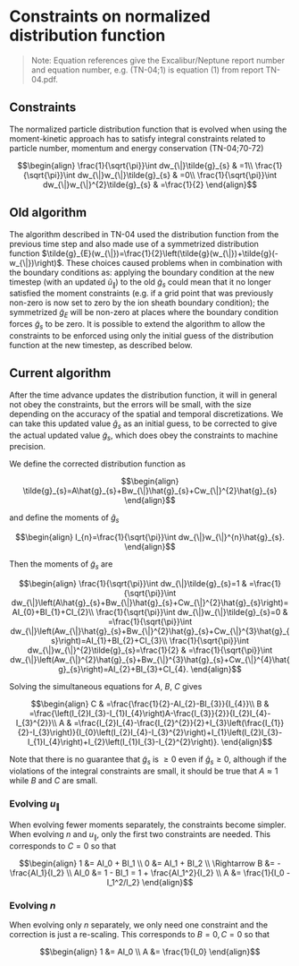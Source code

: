 Constraints on normalized distribution function
===============================================

> Note: Equation references give the Excalibur/Neptune report number and equation number, e.g. (TN-04;1) is equation (1) from report TN-04.pdf.

Constraints
-----------

The normalized particle distribution function that is evolved when using the moment-kinetic approach has to satisfy integral constraints related to particle number, momentum and energy conservation (TN-04;70-72)

```math
\begin{align}
  \frac{1}{\sqrt{\pi}}\int dw_{\|}\tilde{g}_{s} & =1\\
  \frac{1}{\sqrt{\pi}}\int dw_{\|}w_{\|}\tilde{g}_{s} & =0\\
  \frac{1}{\sqrt{\pi}}\int dw_{\|}w_{\|}^{2}\tilde{g}_{s} & =\frac{1}{2}
\end{align}
```

Old algorithm
-------------

The algorithm described in TN-04 used the distribution function from the previous time step and also made use of a symmetrized distribution function $\tilde{g}_{E}(w_{\|})=\frac{1}{2}\left(\tilde{g}(w_{\|})+\tilde{g}(-w_{\|})\right)$. These choices caused problems when in combination with the boundary conditions as: applying the boundary condition at the new timestep (with an updated $\tilde{u}_{\|}$) to the old $\tilde{g}_{s}$ could mean that it no longer satisfied the moment constraints (e.g. if a grid point that was previously non-zero is now set to zero by the ion sheath boundary condition); the symmetrized $\tilde{g}_{E}$ will be non-zero at places where the boundary condition forces $\tilde{g}_{s}$ to be zero. It is possible to extend the algorithm to allow the constraints to be enforced using only the initial guess of the distribution function at the new timestep, as described below.

Current algorithm
-----------------

After the time advance updates the distribution function, it will in general not obey the constraints, but the errors will be small, with the size depending on the accuracy of the spatial and temporal discretizations. We can take this updated value $\hat{g}_{s}$ as an initial guess, to be corrected to give the actual updated value $\tilde{g}_{s}$, which does obey the constraints to machine precision.

We define the corrected distribution function as

```math
\begin{align}
  \tilde{g}_{s}=A\hat{g}_{s}+Bw_{\|}\hat{g}_{s}+Cw_{\|}^{2}\hat{g}_{s}
\end{align}
```
and define the moments of $\hat{g}_{s}$

```math
\begin{align}
  I_{n}=\frac{1}{\sqrt{\pi}}\int dw_{\|}w_{\|}^{n}\hat{g}_{s}.
\end{align}
```

Then the moments of $\tilde{g}_{s}$ are

```math
\begin{align}
  \frac{1}{\sqrt{\pi}}\int dw_{\|}\tilde{g}_{s}=1 & =\frac{1}{\sqrt{\pi}}\int dw_{\|}\left(A\hat{g}_{s}+Bw_{\|}\hat{g}_{s}+Cw_{\|}^{2}\hat{g}_{s}\right)=AI_{0}+BI_{1}+CI_{2}\\
  \frac{1}{\sqrt{\pi}}\int dw_{\|}w_{\|}\tilde{g}_{s}=0 & =\frac{1}{\sqrt{\pi}}\int dw_{\|}\left(Aw_{\|}\hat{g}_{s}+Bw_{\|}^{2}\hat{g}_{s}+Cw_{\|}^{3}\hat{g}_{s}\right)=AI_{1}+BI_{2}+CI_{3}\\
  \frac{1}{\sqrt{\pi}}\int dw_{\|}w_{\|}^{2}\tilde{g}_{s}=\frac{1}{2} & =\frac{1}{\sqrt{\pi}}\int dw_{\|}\left(Aw_{\|}^{2}\hat{g}_{s}+Bw_{\|}^{3}\hat{g}_{s}+Cw_{\|}^{4}\hat{g}_{s}\right)=AI_{2}+BI_{3}+CI_{4}.
\end{align}
```

Solving the simultaneous equations for $A$, $B$, $C$ gives

```math
\begin{align}
  C & =\frac{\frac{1}{2}-AI_{2}-BI_{3}}{I_{4}}\\
  B & =\frac{\left(I_{2}I_{3}-I_{1}I_{4}\right)A-\frac{I_{3}}{2}}{I_{2}I_{4}-I_{3}^{2}}\\
  A & =\frac{I_{2}I_{4}-\frac{I_{2}^{2}}{2}+I_{3}\left(\frac{I_{1}}{2}-I_{3}\right)}{I_{0}\left(I_{2}I_{4}-I_{3}^{2}\right)+I_{1}\left(I_{2}I_{3}-I_{1}I_{4}\right)+I_{2}\left(I_{1}I_{3}-I_{2}^{2}\right)}.
\end{align}
```

Note that there is no guarantee that $\tilde{g}_{s}$ is $\geq0$ even if $\hat{g}_{s}\geq0$, although if the violations of the integral constraints are small, it should be true that $A\approx1$ while $B$ and $C$ are small.

### Evolving $u_\parallel$

When evolving fewer moments separately, the constraints become simpler. When evolving $n$ and $u_\parallel$, only the first two constraints are needed. This corresponds to $C=0$ so that

```math
\begin{align}
  1 &= AI_0 + BI_1 \\
  0 &= AI_1 + BI_2 \\
  \Rightarrow B &= -\frac{AI_1}{I_2} \\
  AI_0 &= 1 - BI_1 = 1 + \frac{AI_1^2}{I_2} \\
  A &= \frac{1}{I_0 - I_1^2/I_2}
\end{align}
```

### Evolving $n$

When evolving only $n$ separately, we only need one constraint and the correction is just a re-scaling. This corresponds to $B=0,C=0$ so that

```math
\begin{align}
  1 &= AI_0 \\
  A &= \frac{1}{I_0}
\end{align}
```
